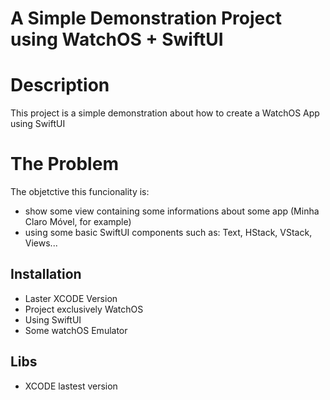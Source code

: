 # A Simple Demonstration Project using WatchOS + SwiftUI

# Description
This project is a simple demonstration about how to create a WatchOS App using SwiftUI

# The Problem
The objetctive this funcionality is:
- show some view containing some informations about some app (Minha Claro Móvel, for example)
- using some basic SwiftUI components such as: Text, HStack, VStack, Views...

## Installation

- Laster XCODE Version
- Project exclusively WatchOS
- Using SwiftUI
- Some watchOS Emulator

## Libs
- XCODE lastest version